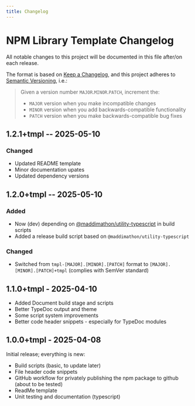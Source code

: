 ```yaml
---
title: Changelog
---
```


# NPM Library Template Changelog

All notable changes to this project will be documented in this file after/on
each release.

The format is based on [Keep a Changelog](https://keepachangelog.com/en/1.0.0/),
and this project adheres to 
[Semantic Versioning](https://semver.org/spec/v2.0.0.html), i.e.:
> Given a version number `MAJOR`.`MINOR`.`PATCH`, increment the:
> - `MAJOR` version when you make incompatible changes
> - `MINOR` version when you add backwards-compatible functionality
> - `PATCH` version when you make backwards-compatible bug fixes


<!--CHANGELOG_NEW-->


## **1.2.1+tmpl** -- 2025-05-10

### Changed
- Updated README template
- Minor documentation upates
- Updated dependency versions


## **1.2.0+tmpl** -- 2025-05-10

### Added
- Now (dev) depending on
  [@maddimathon/utility-typescript](https://github.com/maddimathon/utility-typescript)
  in build scripts
- Added a release build script based on `@maddimathon/utility-typescript`

### Changed
- Switched from `tmpl-[MAJOR].[MINOR].[PATCH]` format to
  `[MAJOR].[MINOR].[PATCH]+tmpl` (complies with SemVer standard)


## **1.1.0+tmpl** - 2025-04-10
- Added Document build stage and scripts
- Better TypeDoc output and theme
- Some script system improvements
- Better code header snippets - especially for TypeDoc modules


## **1.0.0+tmpl** - 2025-04-08

Initial release; everything is new:
- Build scripts (basic, to update later)
- File header code snippets
- GitHub workflow for privately publishing the npm package to github (about to
  be tested)
- ReadMe template
- Unit testing and documentation (typescript)